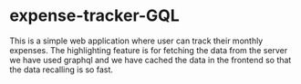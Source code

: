 # expense-tracker-GQL
This is a simple web application where user can track their monthly expenses. The highlighting feature is for fetching the data from the server we have used graphql and we have cached the data in the frontend so that the data recalling is so fast.
